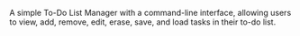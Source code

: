 A simple To-Do List Manager with a command-line interface, allowing users to view, add, remove, edit, erase, save, and load tasks in their to-do list.

